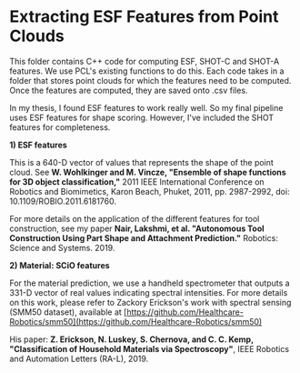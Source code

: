 # Extracting ESF Features from Point Clouds

This folder contains C++ code for computing ESF, SHOT-C and SHOT-A features. We use PCL's existing functions to do this. Each code takes in a folder that stores point clouds for which the features need to be computed. Once the features are computed, they are saved onto .csv files.

In my thesis, I found ESF features to work really well. So my final pipeline uses ESF features for shape scoring. However, I've included the SHOT features for completeness. 

**1) ESF features**

This is a 640-D vector of values that represents the shape of the point cloud. See **W. Wohlkinger and M. Vincze, "Ensemble of shape functions for 3D object classification,"** 
2011 IEEE International Conference on Robotics and Biomimetics, Karon Beach, Phuket, 2011, pp. 2987-2992, doi: 10.1109/ROBIO.2011.6181760.

For more details on the application of the different features for tool construction, see my paper **Nair, Lakshmi, et al. "Autonomous Tool Construction Using Part Shape and Attachment Prediction."**
Robotics: Science and Systems. 2019.

**2) Material: SCiO features**

For the material prediction, we use a handheld spectrometer that outputs a 331-D vector of real values indicating spectral intensities. For more details on this work, please refer to Zackory Erickson's work with spectral sensing (SMM50 dataset), available at [https://github.com/Healthcare-Robotics/smm50](https://github.com/Healthcare-Robotics/smm50)

His paper: **Z. Erickson, N. Luskey, S. Chernova, and C. C. Kemp, "Classification of Household Materials via Spectroscopy"**, 
IEEE Robotics and Automation Letters (RA-L), 2019.



